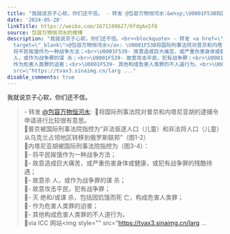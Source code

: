 ```yaml
---
title: "我就说京子心软，你们还不信。 - 转发 @包容万物恒河水:&ensp;\U0001F53B将国际刑事法院对普京和内塔尼亚胡的逮捕令申请进行比较很有意思。\U0001F53B普京被国际刑事法院指控..."
date: '2024-05-20'
linkTitle: https://weibo.com/1671109627/OfdgAxSf8
source: 包容万物恒河水的微博
description: "我就说京子心软，你们还不信。<br><blockquote> - 转发 <a href=\"https://weibo.com/1671109627\"
  target=\"_blank\">@包容万物恒河水</a>: \U0001F53B将国际刑事法院对普京和内塔尼亚胡的逮捕令申请进行比较很有意思。<br>\U0001F53B普京被国际刑事法院指控为“非法驱逐人口（儿童）和非法将人口（儿童）从乌克兰占领地区转移到俄罗斯联邦”（图1-2）<br>\U0001F53B内塔尼亚胡被国际刑事法院指控为（图3-4）：<br>\U0001F539-
  将平民挨饿作为一种战争方法；<br>\U0001F539- 故意造成巨大痛苦，或严重伤害身体或健康，或犯有战争罪的残酷待遇；<br>\U0001F539- 故意杀
  人，或作为战争罪的谋 杀；<br>\U0001F539- 故意攻击平民，犯有战争罪；<br>\U0001F539- 灭 绝和/或谋 杀，包括因饥饿而死 亡，构成危害人类罪；<br>\U0001F539-
  作为危害人类罪的迫害；<br>\U0001F539- 其他构成危害人类罪的不人道行为。<br>\U0001F53Bvia ICC 网站<img style=\"\"
  src=\"https://tvax3.sinaimg.cn/larg ..."
disable_comments: true
---
```

我就说京子心软，你们还不信。<br><blockquote> - 转发 <a href="https://weibo.com/1671109627" target="_blank">@包容万物恒河水</a>: 🔻将国际刑事法院对普京和内塔尼亚胡的逮捕令申请进行比较很有意思。<br>🔻普京被国际刑事法院指控为“非法驱逐人口（儿童）和非法将人口（儿童）从乌克兰占领地区转移到俄罗斯联邦”（图1-2）<br>🔻内塔尼亚胡被国际刑事法院指控为（图3-4）：<br>🔹- 将平民挨饿作为一种战争方法；<br>🔹- 故意造成巨大痛苦，或严重伤害身体或健康，或犯有战争罪的残酷待遇；<br>🔹- 故意杀 人，或作为战争罪的谋 杀；<br>🔹- 故意攻击平民，犯有战争罪；<br>🔹- 灭 绝和/或谋 杀，包括因饥饿而死 亡，构成危害人类罪；<br>🔹- 作为危害人类罪的迫害；<br>🔹- 其他构成危害人类罪的不人道行为。<br>🔻via ICC 网站<img style="" src="https://tvax3.sinaimg.cn/larg ...